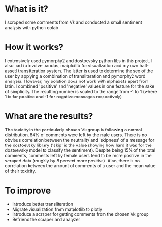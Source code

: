 # What is it?
I scraped some comments from Vk and conducted a small sentiment analysis with python colab
# How it works?
I extensively used pymorphy2 and dostoevsky python libs in this project. I also had to involve pandas, matplotlib for visualization and my own half-assed
transliteration system. The latter is used to determine the sex of the user by applying a combination of transliteration and pymorphy2 word analysis. However, 
my solution does not work with alphabets apart from latin. I combined 'positive' and 'negative' values in one feature for the sake of simplicity. The resulting 
number is scaled to the range from -1 to 1 (where 1 is for positive and -1 for negative messages respectively)
# What are the results?
The toxicity in the particularly chosen Vk group is following a normal distribution. 84% of comments were left by the male users. There is no obvious correlation between the neutrality and 'skipness' 
of a message for the dostoevsky library ('skip' is the value showing how hard it was for the dostoevsky model to classify the sentiment). Despite being 15% of the total comments, comments left by 
female users tend to be more positive in the scraped data (roughly by 8 percent more positive). Also, there is no correlation between the amount of comments of a user and the mean value of their toxicity.
# To improve
- Introduce better transliteration
- Migrate visualization from matplotlib to plotly
- Introduce a scraper for getting comments from the chosen Vk group
- Befriend the scraper and analyzer
